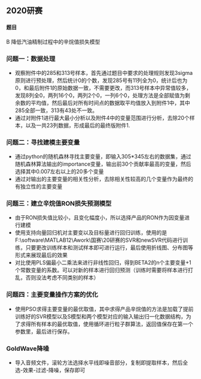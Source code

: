 ## 2020研赛
#### 题目
B 降低汽油精制过程中的辛烷值损失模型

### 问题一：数据处理
- 观察附件中的285和313号样本，首先通过题目中要求的处理规则发现3sigma原则进行预处理，然后统计0的个数，发现285号有11列全为0，统计后也为0，和最后附件1的原始数据一致，不需要更改，而313号样本中异常值较多，发现8列全0，两列16个0，两列2个0，一列6个0，处理方法是全部赋值为剩余数的平均值，然后最后对所有时间点的数据取平均值放入到附件1中，其中285全部一致，313有43处不一致。
- 通过对附件1进行最大最小分析以及附件4中的变量范围进行分析，去除20个样本，以及一共23列数据，形成最后的最终版附件1.

### 问题二：寻找建模主要变量
- 通过python的随机森林寻找主要变量，即输入305*345左右的数据集，通过随机森林算法输出的importance变量，输出前30个贡献率最高的变量，然后选择其中0.007左右以上的20多个变量
- 通过对输出的主要变量的相关性分析，去除相关性较高的几个变量作为最终的有独立性的主要变量

### 问题三：建立辛烷值RON损失预测模型
- 由于RON损失值比较小，且变化幅度小，所以选择产品的RON作为因变量进行建模
- 使用支持向量回归机对主要变以及目标量进行回归训练，使用的是F:\software\MATLAB12\Awork\国赛\20研赛的SVR和newSVR代码进行训练，只要更改训练样本和测试样本即可进行运行，最后使用折线图、分布图等形式来展现最后的效果
- 对比使用PLS偏最小二乘法来进行非线性回归，得到BETA2的n个主要变量+1个常数变量的系数。可以对新的样本进行回归预测（训练时需要将样本进行打乱，否则没法考虑不同类别的样本）

### 问题四：主要变量操作方案的优化
- 使用PSO求得主要变量的最优取值，其中求得产品辛烷值的方法是加载了提前训练好的SVR模型以及S模型和两个模型对应的输入输出归一化数据结构，为了求得所有样本的最优取值，使用循环进行粒子群算法，返回值保存在第一个参数里，最后进行保存。





### GoldWave降噪
- 导入音频文件，滚轮方法选择水平线即噪音部分，复制即提取样本，然后全选-效果-过滤-降噪，保存即可
